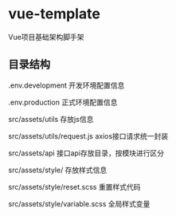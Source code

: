 # vue-template
Vue项目基础架构脚手架

## 目录结构

.env.development 开发环境配置信息

.env.production  正式环境配置信息

src/assets/utils 存放js信息

src/assets/utils/request.js axios接口请求统一封装

src/assets/api 接口api存放目录，按模块进行区分

src/assets/style/ 存放样式信息

src/assets/style/reset.scss 重置样式代码

src/assets/style/variable.scss 全局样式变量



